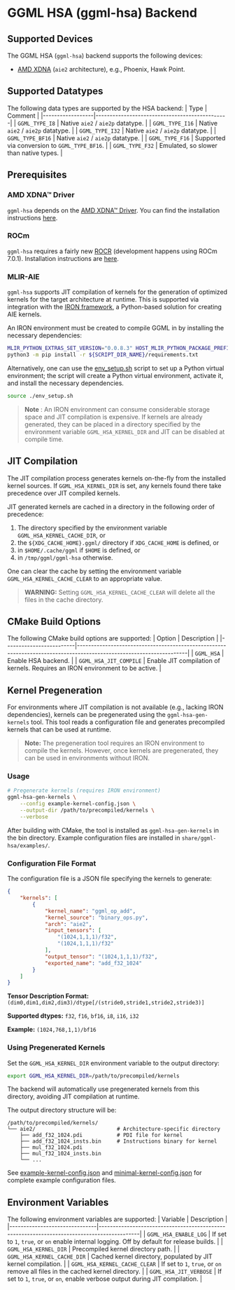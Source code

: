 # GGML HSA (ggml-hsa) Backend

## Supported Devices

The GGML HSA (`ggml-hsa`) backend supports the following devices:
- [AMD XDNA](https://www.amd.com/en/technologies/xdna.html) (`aie2` architecture), e.g., Phoenix, Hawk Point.

## Supported Datatypes

The following data types are supported by the HSA backend:
| Type             | Comment                                       |
|------------------|-----------------------------------------------|
| `GGML_TYPE_I8`   | Native `aie2` / `aie2p` datatype.             |
| `GGML_TYPE_I16`  | Native `aie2` / `aie2p` datatype.             |
| `GGML_TYPE_I32`  | Native `aie2` / `aie2p` datatype.             |
| `GGML_TYPE_BF16` | Native `aie2` / `aie2p` datatype.             |
| `GGML_TYPE_F16`  | Supported via conversion to `GGML_TYPE_BF16`. |
| `GGML_TYPE_F32`  | Emulated, so slower than native types.        |

## Prerequisites

### AMD XDNA™ Driver

`ggml-hsa` depends on the [AMD XDNA™ Driver](https://github.com/amd/xdna-driver). You can find the installation instructions [here](https://github.com/amd/xdna-driver?tab=readme-ov-file#linux-compilation-and-installation).


### ROCm

`ggml-hsa` requires a fairly new [ROCR](https://github.com/ROCm/rocm-systems) (development happens using ROCm 7.0.1). Installation instructions are [here](https://rocm.docs.amd.com/projects/install-on-linux/en/latest/install/quick-start.html).

### MLIR-AIE

`ggml-hsa` supports JIT compilation of kernels for the generation of optimized kernels for the target architecture at runtime. This is supported via integration with the [IRON framework](https://github.com/Xilinx/mlir-aie), a Python-based solution for creating AIE kernels.

An IRON environment must be created to compile GGML in by installing the necessary dependencies:
```bash
MLIR_PYTHON_EXTRAS_SET_VERSION="0.0.8.3" HOST_MLIR_PYTHON_PACKAGE_PREFIX="aie" \
python3 -m pip install -r ${SCRIPT_DIR_NAME}/requirements.txt
```

Alternatively, one can use the [env_setup.sh](./env_setup.sh) script to set up a Python virtual environment; the script will create a Python virtual environment, activate it, and install the necessary dependencies.
```bash
source ./env_setup.sh
```

> **Note** : An IRON environment can consume considerable storage space and JIT compilation is expensive. If kernels are already generated, they can be placed in a directory specified by the environment variable `GGML_HSA_KERNEL_DIR` and JIT can be disabled at compile time.

## JIT Compilation

The JIT compilation process generates kernels on-the-fly from the installed kernel sources. If `GGML_HSA_KERNEL_DIR` is set, any kernels found there take precedence over JIT compiled kernels.

JIT generated kernels are cached in a directory in the following order of precedence:
1. The directory specified by the environment variable `GGML_HSA_KERNEL_CACHE_DIR`, or
2. the `${XDG_CACHE_HOME}.ggml/` directory if `XDG_CACHE_HOME` is defined, or
3. in `$HOME/.cache/ggml` if `$HOME` is defined, or
4. in `/tmp/ggml/ggml-hsa` otherwise.

One can clear the cache by setting the environment variable `GGML_HSA_KERNEL_CACHE_CLEAR` to an appropriate value.

> **WARNING:** Setting `GGML_HSA_KERNEL_CACHE_CLEAR` will delete all the files in the cache directory.

## CMake Build Options

The following CMake build options are supported:
| Option                  | Description                                                                                                         |
|-------------------------|---------------------------------------------------------------------------------------------------------------------|
| `GGML_HSA`              | Enable HSA backend.                                                                                                 |
| `GGML_HSA_JIT_COMPILE`  | Enable JIT compilation of kernels. Requires an IRON environment to be active.                                       |

## Kernel Pregeneration

For environments where JIT compilation is not available (e.g., lacking IRON dependencies), kernels can be pregenerated using the `ggml-hsa-gen-kernels` tool. This tool reads a configuration file and generates precompiled kernels that can be used at runtime.

> **Note:** The pregeneration tool requires an IRON environment to compile the kernels. However, once kernels are pregenerated, they can be used in environments without IRON.

### Usage

```bash
# Pregenerate kernels (requires IRON environment)
ggml-hsa-gen-kernels \
    --config example-kernel-config.json \
    --output-dir /path/to/precompiled/kernels \
    --verbose
```

After building with CMake, the tool is installed as `ggml-hsa-gen-kernels` in the bin directory. Example configuration files are installed in `share/ggml-hsa/examples/`.

### Configuration File Format

The configuration file is a JSON file specifying the kernels to generate:

```json
{
    "kernels": [
        {
            "kernel_name": "ggml_op_add",
            "kernel_source": "binary_ops.py",
            "arch": "aie2",
            "input_tensors": [
                "(1024,1,1,1)/f32",
                "(1024,1,1,1)/f32"
            ],
            "output_tensor": "(1024,1,1,1)/f32",
            "exported_name": "add_f32_1024"
        }
    ]
}
```

**Tensor Description Format:** `(dim0,dim1,dim2,dim3)/dtype[/(stride0,stride1,stride2,stride3)]`

**Supported dtypes:** `f32`, `f16`, `bf16`, `i8`, `i16`, `i32`

**Example:** `(1024,768,1,1)/bf16`

### Using Pregenerated Kernels

Set the `GGML_HSA_KERNEL_DIR` environment variable to the output directory:

```bash
export GGML_HSA_KERNEL_DIR=/path/to/precompiled/kernels
```

The backend will automatically use pregenerated kernels from this directory, avoiding JIT compilation at runtime.

The output directory structure will be:
```
/path/to/precompiled/kernels/
└── aie2/                          # Architecture-specific directory
    ├── add_f32_1024.pdi           # PDI file for kernel
    ├── add_f32_1024_insts.bin     # Instructions binary for kernel
    ├── mul_f32_1024.pdi
    ├── mul_f32_1024_insts.bin
    └── ...
```

See [example-kernel-config.json](./example-kernel-config.json) and [minimal-kernel-config.json](./minimal-kernel-config.json) for complete example configuration files.

## Environment Variables

The following environment variables are supported:
| Variable                      | Description                                                                                |
|-------------------------------|--------------------------------------------------------------------------------------------|
| `GGML_HSA_ENABLE_LOG`         | If set to `1`, `true`, or `on` enable internal logging. Off by default for release builds. |
| `GGML_HSA_KERNEL_DIR`         | Precompiled kernel directory path.                                                         |
| `GGML_HSA_KERNEL_CACHE_DIR`   | Cached kernel directory, populated by JIT kernel compilation.                              |
| `GGML_HSA_KERNEL_CACHE_CLEAR` | If set to `1`, `true`, or `on` remove all files in the cached kernel directory.            |
| `GGML_HSA_JIT_VERBOSE`        | If set to `1`, `true`, or `on`, enable verbose output during JIT compilation.              |
